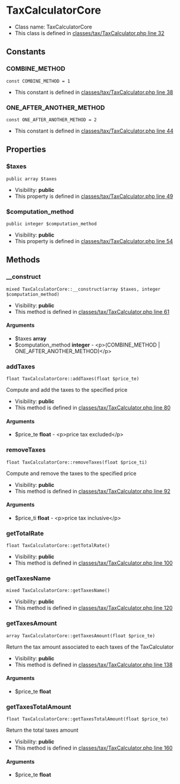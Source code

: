 TaxCalculatorCore
===============






* Class name: TaxCalculatorCore
* This class is defined in [classes/tax/TaxCalculator.php line 32](https://github.com/PrestaShop/PrestaShop/blob/1.6.1.1/classes/tax/TaxCalculator.php#L32)



Constants
----------


### COMBINE_METHOD

    const COMBINE_METHOD = 1



* This constant is defined in [classes/tax/TaxCalculator.php line 38](https://github.com/PrestaShop/PrestaShop/blob/1.6.1.1/classes/tax/TaxCalculator.php#38)


### ONE_AFTER_ANOTHER_METHOD

    const ONE_AFTER_ANOTHER_METHOD = 2



* This constant is defined in [classes/tax/TaxCalculator.php line 44](https://github.com/PrestaShop/PrestaShop/blob/1.6.1.1/classes/tax/TaxCalculator.php#44)


Properties
----------


### $taxes

    public array $taxes





* Visibility: **public**
* This property is defined in [classes/tax/TaxCalculator.php line 49](https://github.com/PrestaShop/PrestaShop/blob/1.6.1.1/classes/tax/TaxCalculator.php#49)


### $computation_method

    public integer $computation_method





* Visibility: **public**
* This property is defined in [classes/tax/TaxCalculator.php line 54](https://github.com/PrestaShop/PrestaShop/blob/1.6.1.1/classes/tax/TaxCalculator.php#54)


Methods
-------


### __construct

    mixed TaxCalculatorCore::__construct(array $taxes, integer $computation_method)





* Visibility: **public**
* This method is defined in [classes/tax/TaxCalculator.php line 61](https://github.com/PrestaShop/PrestaShop/blob/1.6.1.1/classes/tax/TaxCalculator.php#61)


#### Arguments
* $taxes **array**
* $computation_method **integer** - &lt;p&gt;(COMBINE_METHOD | ONE_AFTER_ANOTHER_METHOD)&lt;/p&gt;



### addTaxes

    float TaxCalculatorCore::addTaxes(float $price_te)

Compute and add the taxes to the specified price



* Visibility: **public**
* This method is defined in [classes/tax/TaxCalculator.php line 80](https://github.com/PrestaShop/PrestaShop/blob/1.6.1.1/classes/tax/TaxCalculator.php#80)


#### Arguments
* $price_te **float** - &lt;p&gt;price tax excluded&lt;/p&gt;



### removeTaxes

    float TaxCalculatorCore::removeTaxes(float $price_ti)

Compute and remove the taxes to the specified price



* Visibility: **public**
* This method is defined in [classes/tax/TaxCalculator.php line 92](https://github.com/PrestaShop/PrestaShop/blob/1.6.1.1/classes/tax/TaxCalculator.php#92)


#### Arguments
* $price_ti **float** - &lt;p&gt;price tax inclusive&lt;/p&gt;



### getTotalRate

    float TaxCalculatorCore::getTotalRate()





* Visibility: **public**
* This method is defined in [classes/tax/TaxCalculator.php line 100](https://github.com/PrestaShop/PrestaShop/blob/1.6.1.1/classes/tax/TaxCalculator.php#100)




### getTaxesName

    mixed TaxCalculatorCore::getTaxesName()





* Visibility: **public**
* This method is defined in [classes/tax/TaxCalculator.php line 120](https://github.com/PrestaShop/PrestaShop/blob/1.6.1.1/classes/tax/TaxCalculator.php#120)




### getTaxesAmount

    array TaxCalculatorCore::getTaxesAmount(float $price_te)

Return the tax amount associated to each taxes of the TaxCalculator



* Visibility: **public**
* This method is defined in [classes/tax/TaxCalculator.php line 138](https://github.com/PrestaShop/PrestaShop/blob/1.6.1.1/classes/tax/TaxCalculator.php#138)


#### Arguments
* $price_te **float**



### getTaxesTotalAmount

    float TaxCalculatorCore::getTaxesTotalAmount(float $price_te)

Return the total taxes amount



* Visibility: **public**
* This method is defined in [classes/tax/TaxCalculator.php line 160](https://github.com/PrestaShop/PrestaShop/blob/1.6.1.1/classes/tax/TaxCalculator.php#160)


#### Arguments
* $price_te **float**


